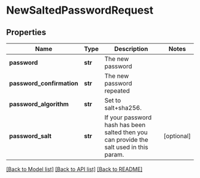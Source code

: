 # NewSaltedPasswordRequest

## Properties
Name | Type | Description | Notes
------------ | ------------- | ------------- | -------------
**password** | **str** | The new password  | 
**password_confirmation** | **str** | The new password repeated | 
**password_algorithm** | **str** | Set to salt+sha256. | 
**password_salt** | **str** | If your password hash has been salted then you can provide the salt used in this param. | [optional] 

[[Back to Model list]](../README.md#documentation-for-models) [[Back to API list]](../README.md#documentation-for-api-endpoints) [[Back to README]](../README.md)


